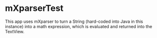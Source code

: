 # mXparserTest
This app uses mXparser to turn a String (hard-coded into Java in this instance) into a math expression, which is evaluated and returned into the TextView.

